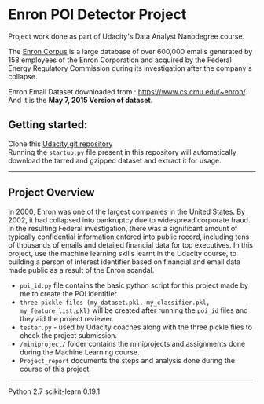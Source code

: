 # Enron POI Detector Project 
Project work done as part of Udacity's  Data Analyst Nanodegree course.

The [Enron Corpus](https://en.wikipedia.org/wiki/Enron_Corpus) is a large database of over 600,000 emails generated by 158 employees of the Enron Corporation and acquired by the Federal Energy Regulatory Commission during its investigation after the company's collapse.

Enron Email Dataset downloaded from : https://www.cs.cmu.edu/~enron/.  
And it is the __May 7, 2015 Version of dataset__.

## Getting started:
Clone this [Udacity git repository](https://github.com/udacity/ud120-projects)  
Running the ```startup.py``` file present in this repository will automatically download the tarred and gzipped dataset and extract it for usage.

***

## Project Overview
In 2000, Enron was one of the largest companies in the United States. By 2002, it had collapsed into bankruptcy due to widespread corporate fraud. In the resulting Federal investigation, there was a significant amount of typically confidential information entered into public record, including tens of thousands of emails and detailed financial data for top executives. In this project, use the machine learning  skills learnt in the Udacity course, to building a person of interest identifier based on financial and email data made public as a result of the Enron scandal. 

- ```poi_id.py``` file contains the basic python script for this project made by me to create the POI identifier.  
- ```three pickle files (my_dataset.pkl, my_classifier.pkl, my_feature_list.pkl)``` will be created after running  the ```poi_id``` files and they aid the project reviewer.
- ```tester.py``` - used by Udacity coaches along with the three pickle files to check the project submission.  
- ```/miniproject/``` folder contains the miniprojects and assignments done during the Machine Learning course. 
- ```Project_report```  documents the steps and analysis done during the course of this project.

***

Python 2.7
scikit-learn 0.19.1

